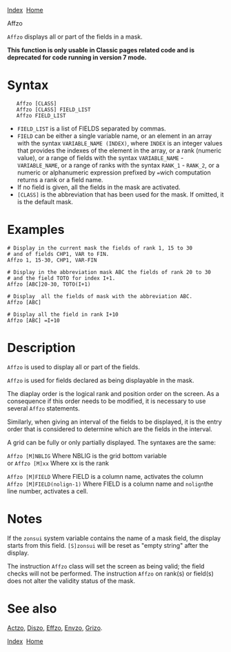 [Index](index.html)  [Home](getting-started_home.html)

Affzo

`Affzo` displays all or part of the fields in a mask.

**This function is only usable in Classic pages related code and is deprecated for code running in version 7 mode.**

# Syntax

```
   Affzo [CLASS]
   Affzo [CLASS] FIELD_LIST
   Affzo FIELD_LIST
```

* `FIELD_LIST` is a list of FIELDS separated by commas.
* `FIELD` can be either a single variable name, or an element in an array with the syntax `VARIABLE_NAME (INDEX)`, where `INDEX` is an integer values that provides the indexes of the element in the array, or a rank (numeric value), or a range of fields with the syntax `VARIABLE_NAME` - `VARIABLE_NAME`, or a range of ranks with the syntax `RANK_1` - `RANK_2`, or a numeric or alphanumeric expression prefixed by `=`wich computation returns a rank or a field name.
* If no field is given, all the fields in the mask are activated.
* `[CLASS]` is the abbreviation that has been used for the mask. If omitted, it is the default mask.

# Examples

```
# Display in the current mask the fields of rank 1, 15 to 30
# and of fields CHP1, VAR to FIN.
Affzo 1, 15-30, CHP1, VAR-FIN

# Display in the abbreviation mask ABC the fields of rank 20 to 30
# and the field TOTO for index I+1.
Affzo [ABC]20-30, TOTO(I+1)

# Display  all the fields of mask with the abbreviation ABC.
Affzo [ABC]

# Display all the field in rank I+10
Affzo [ABC] =I+10
```

# Description

`Affzo` is used to display all or part of the fields.

`Affzo` is used for fields declared as being displayable in the mask.

The diaplay order is the logical rank and position order on the screen. As a consequence if this order needs to be modified, it is necessary to use several `Affzo` statements.

Similarly, when giving an interval of the fields to be displayed, it is the entry order that is considered to determine which are the fields in the interval.

A grid can be fully or only partially displayed. The syntaxes are the same:

`Affzo [M]NBLIG` Where NBLIG is the grid bottom variable  
or `Affzo [M]xx` Where xx is the rank

`Affzo [M]FIELD` Where FIELD is a column name, activates the column  
 `Affzo [M]FIELD(nolign-1)` Where FIELD is a column name and `nolign`the line number, activates a cell.

# Notes

If the `zonsui` system variable contains the name of a mask field, the display starts from this field. `[S]zonsui` will be reset as "empty string" after the display.

The instruction `Affzo` class will set the screen as being valid; the field checks will not be performed. The instruction `Affzo` on rank(s) or field(s) does not alter the validity status of the mask.

# See also

[Actzo](4gl_Affzo.html), [Diszo](4gl_Diszo.html), [Effzo](4gl_Effzo.html), [Envzo](4gl_Envzo.html), [Grizo](4gl_Grizo.html).

  

[Index](index.html)  [Home](getting-started_home.html)
